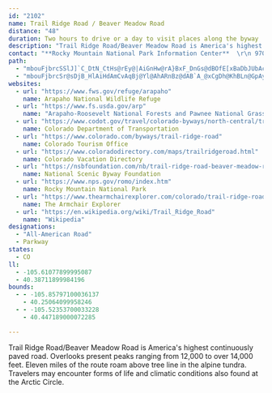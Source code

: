 ```yaml
---
id: "2102"
name: Trail Ridge Road / Beaver Meadow Road
distance: "48"
duration: Two hours to drive or a day to visit places along the byway
description: "Trail Ridge Road/Beaver Meadow Road is America's highest continuously paved road. Overlooks present peaks ranging from 12,000 to over 14,000 feet. Eleven miles of the route roam above tree line in the alpine tundra. Travelers may encounter forms of life and climatic conditions also found at the Arctic Circle."
contact: "**Rocky Mountain National Park Information Center**  \r\n 970-586-1206 \r\n\r\n**Trail Ridge Road/Beaver Meadow Road Status**  \r\n970-586-1222"
path:
  - "mbouFjbrcSSlJ]`C_DtN_CtHs@rEy@|AiGnHw@rA}BxF_DnGs@dBOfE[xBaDbJUbAcBhNi@tCo@jBgA~BiFzHe@rAS~Ac@lLUhBo@jCiAlBoD|Bg@`AyEdWS|AI`BLdB^~AbFzKrAxD~AhF|@pE^Zh@GXk@?WGs@UsAAoBm@yGi@aB_DeGmAeEIu@?y@Hq@\\gAdDkGrA}En@iAfEuClHaKlDsHNuAB_BRs@t@wA~AuB~@}@pBaAlK_BhBa@~Ao@x@aAZeAJ_BRs@d@e@^Kn@Jr@p@Rz@?n@Kf@e@pAy@r@_JlEwBl@wCX_Cd@mAx@Yf@UpAUlEoAzHc@`BmExIcAtCy@fCgAhEAfA@~AXzBlAfGrCtFtAbFf@lAx@l@bDf@bBdBbBpC|@fEZfDT^vGtEtBjA|A`@pAx@tAjChAdFt@vEGxDg@vCiA`DAfAd@bAnAz@r@rAt@rBh@jCRfDDrCS~By@fEFtCSxD_@~AyA~A}BfBe@fBQhDg@`DmEpUsAfDcA|@e@Nc@Bo@IkAg@qF{CqA_B_BsCcB_Ge@{@_@]e@Sc@Ai@FuFdCuBN_BOyBkAcAkAyAsBsBaDi@kA}A{HgAkEIs@Am@KoAUcAO_@a@g@]YQWQa@K{@[iAU[_@WaAMq@Re@j@mBfF_@lAe@lBOvB?rCVlEfAvEr@pBdArAhBzApC~CxDrBbAr@jA|BvBhHTpB\\fBrDbPvArDfDdG|AlElCzJrBrElBnDZpAJxAVtNB`FKjD]rC}AzE_@xBCzJKlBeEhQKfBJvBdA`G?lF~BhS~@zF?jBYzC_A`DwGlJy@RgAAaS_CsKsB_DCkGp@aA\\eAfAw@zBcCfOsBxEgFfFiDtBuKrEuAlAiApCS~CR`J]zBe@j@}CfCiA`Bs@~DErEl@`EnB`JH`Dt@dGHjA{AhGwAjBqEhEy@dBa@pBIrBt@tIK~Bm@xCKdBd@`BfCtDPlBX~Ji@lCcDfFq@p@aA^wGSiEC}B`A}@dAeD`H}@~A_A|BoAxAiAl@}A`@eALuKP_AYo@g@m@C[d@?~@Vl@~@z@`@h@\\l@hA|Bv@fBzAzCJNHDDBDBHHBJBJDL@J?N?NGVGHCBEBC@E@K?C?WIKIaAcAUUWMy@g@u@QyAEcB\\}BbAi@h@k@~@Ot@G|CH|BEdBO~@y@xAeAvAyA`BeExBqHfKuAx@_B`@sD^cA^y@v@cBtCiDfH_@rAc@fDEpDHzEIlE]dDk@x@w@Xw@KsCeAaBeAiAuAiAkC}FcViB{EyBuEqAqBoBeBuAaB_AsB{CgKuAmC}@k@_BP}BzAcCj@oAJiBEcA_@mDeCmD{AcFgEOE[XIp@N`@dA^lAx@hB~CpInMbBzAhElBtAbA`BfDlClHn@`CdBdJlAtHT`Fh@pPAlJTrBjAjDXtA?jAUlKTxGR|A~AhEx@`Ep@tGjBfM^nIh@fDbBpEhCtEhAx@hFfBb@j@Vp@@`@?lF^jB`ClFd@lB^zB^xAh@lA|C~FlBrEd@z@hA~@nBrAlCvAhBxAr@~@d@fCHdADlDGfDB|@f@bBrA~@pAP|@EbAd@~@r@vJ|ZpBrEhCrDrFzDrCfAjCjBlAvAtHhMfDtGrFlBdAjAjDfF^ZbAVbAEdCgBhAc@bAuAd@a@ZCp@Jh@l@^lCXrC`AvBf@f@x@f@tD|Ab@`@`@~@`ApAj@TjHa@rA]h@Ar@Xn@f@n@lAnA~Df@lAj@|@rDlC|@`AbB~CRPnD`AjAx@tBdBhEdFrBvEbGlP\\`BV~DKrC_@~Ae@lAc@pBYf@o@Jy@IcBg@uBSgCJiC`AcAEgAQiAi@uCkDcAGoBfCYp@Mr@LhCIp@Up@aFzCoArAu@RuGYyCL}AbAk@r@}AxCIfAH\\NHXBh@]HuBZy@r@_Av@Yt@KxBjA|A^tBKhCZxADl@YhAEn@b@J^Ff@WdAoAj@iEkA{BEeAd@OZKjATjAd@xAHjAEz@Wv@u@lAeBnBcBvAyBtAgBj@uCJ]f@?^Bx@^b@N@hDsBrGeDl@JNLX|@HjAk@z@g@DiCe@_Ar@sA~AmAdAeCx@{@Nc@CgIgBe@GSBKFEBGDGJCFELELAJEb@AFCLETGNINc@`@SLiAb@_ANs@@q@H[TYTiAfB]b@[ToAf@MJKLGVCXDTHPJHPBPELIHIJSjAeBNQvBiA`Du@bFBtGdAnApA~@j@hCNnBiAtAc@zCP|BMbC}@xAMhARbAj@T^hAx@fBl@bDUh@_@~Bi@|Ex@|Pr@tBa@bCeAtLgLnCoB|@_@n@KxBEn@JbDrAlTfL~@ThAD|Da@hAClEPvIjA`Cd@pKzGtAd@zId@vCn@xCpBfGxElC`CrDtBtEvAdFl@zHlAxBGtCe@lBGxBZbF~AfERzKHfTfF~ANtMSfVxEnBp@vJnBbBRfDPnUm@rARjDv@tC^zJFnBMbA]|D_Dn@[bAMbA?|ATnGxBrCRhCg@xOcIhFqBfDq@fDYlGBz@IpBi@bEcCrB_@r@DrDh@fBKpMmEhBe@nD]~ITtAk@l@_@j@q@bAmB`Gw[t@mBlBeDrBaBfLaHhC_An_@_G|Fm@`EQfBNpA`@rBlAtBx@tJH|PzBjCSrDqArK?fj@RbIApCa@`FqAzCsA|DmClEqEzIaNhCcCvCwA~A_@xBMvIKhEQpEm@fTiE|XwChDm@tIsDnP{HlC_A~Bk@hAAtBx@pAfBt@xBr@lDhC|SrAdFd@r@`Ad@jBZj@AhAQlAq@|EcLbBeBxAg@jJ_@vFp@xBrA"
  - "mbouFjbrcSr@sDjB_HlAiHdAmCvAqBj@Yl@AhARnBz@dAB`A_@xCgDh@KhBLn@GpAy@n@kBFy@?y@_@aBkD_GMs@?w@\\mA`@g@vHkFfAcAtBkDz@_AlLmGpA_BfIcQdAsAnFcFhBwCtAsDzBuHd@wCXgEZcAb@]h@Md@Lf@\\Tn@BrAcAlES~AEjDHfBNdAjBnIp@pAx@^j@Dl@Kx@q@d@sA|GoYlBuGdAoE^kCH_EYaD[yAcCgHc@sBOyBBeFt@kXOyDe@}By@qBm@eAoAuA}BcBy@y@oAiBq@}BKm@KyA?kCJyAZuA~FoQ`C_JnCuLzHuh@jAoF|AgF^yBbAyC`@eBLkBIaDq@gFwAuH?e@wBiUUqAqCiIeFmNqEgJcH_VyAyDy@yAcBeCaDmD_AoByAmFi@sCOcC?aFOgA_@k@y@e@_SPI`Ni@fCI`Bb@~F?`COxCm@bDeArCcBzB}ClD_AlBU`AI~@CjAHrFK~AIz@s@jB[d@mQ|OoA~Ao@pAg@xA_C|LAFIRm@|Cu@fICfCBlCNjCn@rEn@`ClEfNb@tBD`BCt@KhAm@lBoEpGiAjAy@`@s@RuA?}Cy@qAMeBTcBx@eAhA_AzAm@rBsBrIiAfCkAvAuGtEcEfBiCB}@K_BXsAlAiBzCa@h@}@f@uE`B{@j@cAjAsHhPyBlFaArD[dBYtCUtMOlBq@dD}DhM[vC}ApSeAlJgBhL{ArIUtAwBhJ_A|DIfAyAhGoBzGuApDSNcBnGm@~DUlCOxEBzC@XXf@b@\\t@Fr@[bDwEn@a@bAE`@R\\b@fDpI~AjGh@`DTlDHrHIxIU|DgDtOc@tGUpBqJ`n@e@`BiDjHc@`BOdACfAFfATdBZx@r@pAhKfMtAlAhAf@t@LlB?nAUrDkBbBk@rGIfA]x@q@rDqFlC_D`AkBZ_A\\aCBgAEkBs@sHBkCJaAnBuHj@gBjAeChCkCfDgCrDeFrAiAhAe@~Ce@r@WbAu@~B_ChCaBfEeAfCyAhAE"
websites:
  - url: "https://www.fws.gov/refuge/arapaho"
    name: Arapaho National Wildlife Refuge
  - url: "https://www.fs.usda.gov/arp"
    name: "Arapaho-Roosevelt National Forests and Pawnee National Grassland"
  - url: "https://www.codot.gov/travel/colorado-byways/north-central/trail-ridge-rd"
    name: Colorado Department of Transportation
  - url: "https://www.colorado.com/byways/trail-ridge-road"
    name: Colorado Tourism Office
  - url: "https://www.coloradodirectory.com/maps/trailridgeroad.html"
    name: Colorado Vacation Directory
  - url: "https://nsbfoundation.com/nb/trail-ridge-road-beaver-meadow-road/"
    name: National Scenic Byway Foundation
  - url: "https://www.nps.gov/romo/index.htm"
    name: Rocky Mountain National Park
  - url: "https://www.thearmchairexplorer.com/colorado/trail-ridge-road.php"
    name: The Armchair Explorer
  - url: "https://en.wikipedia.org/wiki/Trail_Ridge_Road"
    name: "Wikipedia"
designations:
  - "All-American Road"
  - Parkway
states:
  - CO
ll:
  - -105.61077899995087
  - 40.38711899984196
bounds:
  - - -105.85797100036137
    - 40.25064099958246
  - - -105.52353700033228
    - 40.447189000072285

---
```


Trail Ridge Road/Beaver Meadow Road is America's highest continuously paved road. Overlooks present peaks ranging from 12,000 to over 14,000 feet. Eleven miles of the route roam above tree line in the alpine tundra. Travelers may encounter forms of life and climatic conditions also found at the Arctic Circle.
